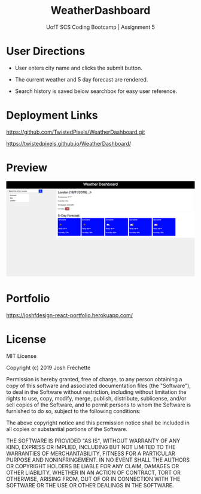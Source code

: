 <h1 align="center">WeatherDashboard</h1>
<p align="center">UofT SCS Coding Bootcamp | Assignment 5</p>

# User Directions

* User enters city name and clicks the submit button.

* The current weather and 5 day forecast are rendered.

* Search history is saved below searchbox for easy user reference.

# Deployment Links

https://github.com/TwistedPixels/WeatherDashboard.git

https://twistedpixels.github.io/WeatherDashboard/

# Preview

![Weather Dashboard Image](assets/WDPreview.png)

# Portfolio

https://joshfdesign-react-portfolio.herokuapp.com/

# License

MIT License

Copyright (c) 2019 Josh Fréchette

Permission is hereby granted, free of charge, to any person obtaining a copy of this software and associated documentation files (the "Software"), to deal in the Software without restriction, including without limitation the rights to use, copy, modify, merge, publish, distribute, sublicense, and/or sell copies of the Software, and to permit persons to whom the Software is furnished to do so, subject to the following conditions:

The above copyright notice and this permission notice shall be included in all copies or substantial portions of the Software.

THE SOFTWARE IS PROVIDED "AS IS", WITHOUT WARRANTY OF ANY KIND, EXPRESS OR IMPLIED, INCLUDING BUT NOT LIMITED TO THE WARRANTIES OF MERCHANTABILITY, FITNESS FOR A PARTICULAR PURPOSE AND NONINFRINGEMENT. IN NO EVENT SHALL THE AUTHORS OR COPYRIGHT HOLDERS BE LIABLE FOR ANY CLAIM, DAMAGES OR OTHER LIABILITY, WHETHER IN AN ACTION OF CONTRACT, TORT OR OTHERWISE, ARISING FROM, OUT OF OR IN CONNECTION WITH THE SOFTWARE OR THE USE OR OTHER DEALINGS IN THE SOFTWARE.